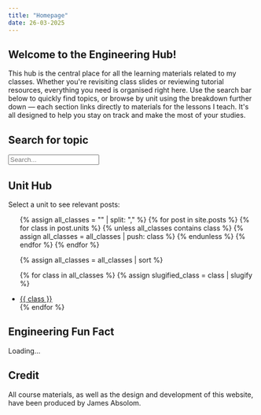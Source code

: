 ```yaml
---
title: "Homepage"
date: 26-03-2025
---
```

<head>
  <link rel="shortcut icon" type="image/png" href="https://engineeringshare.github.io/engineering-hub/favicon.png">
</head>

## Welcome to the Engineering Hub!

This hub is the central place for all the learning materials related to my classes. Whether you're revisiting class slides or reviewing tutorial resources, everything you need is organised right here. Use the search bar below to quickly find topics, or browse by unit using the breakdown further down — each section links directly to materials for the lessons I teach. It's all designed to help you stay on track and make the most of your studies.

## Search for topic

<input type="text" id="search-input" placeholder="Search...">
<ul id="results-container"></ul>

<script src="https://cdnjs.cloudflare.com/ajax/libs/simple-jekyll-search/1.9.2/simple-jekyll-search.min.js"></script>

<script>
  SimpleJekyllSearch({
    searchInput: document.getElementById('search-input'),
    resultsContainer: document.getElementById('results-container'),
    json: 'search.json',
    searchResultTemplate: '<li><a href="{url}">{title}</a></li>',
    noResultsText: 'No results found',
    limit: 20
  })
</script>

## Unit Hub

<p>Select a unit to see relevant posts:</p>

<ul>
  {% assign all_classes = "" | split: "," %}
  {% for post in site.posts %}
    {% for class in post.units %}
      {% unless all_classes contains class %}
        {% assign all_classes = all_classes | push: class %}
      {% endunless %}
    {% endfor %}
  {% endfor %}

  {% assign all_classes = all_classes | sort %}

  {% for class in all_classes %}
    {% assign slugified_class = class | slugify %}
    <li><a href="{{ '/classes/' | append: slugified_class | relative_url }}">{{ class }}</a></li>
  {% endfor %}

</ul>

## Engineering Fun Fact

<span id="fun-fact">Loading...

<script src="https://engineeringshare.github.io/engineering-hub/fun-fact.js" defer></script>

## Credit
All course materials, as well as the design and development of this website, have been produced by James Absolom.